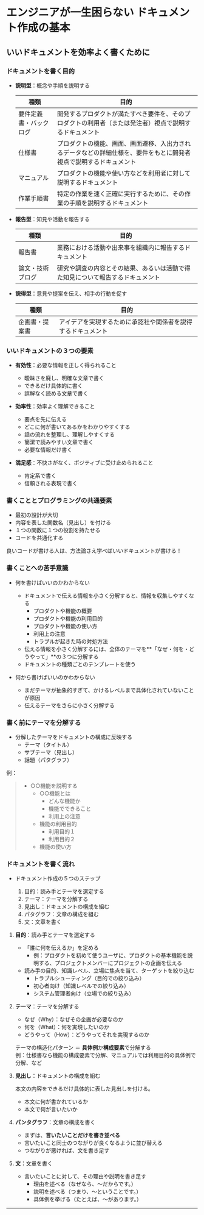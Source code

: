 # エンジニアが一生困らない ドキュメント作成の基本

## いいドキュメントを効率よく書くために

### ドキュメントを書く目的

- **説明型**：概念や手順を説明する

  | 種類                   | 目的                                                                                                               |
  | ---------------------- | ------------------------------------------------------------------------------------------------------------------ |
  | 要件定義書・バックログ | 開発するプロダクトが満たすべき要件を、そのプロダクトの利用者（または発注者）視点で説明するドキュメント             |
  | 仕様書                 | プロダクトの機能、画面、画面遷移、入出力されるデータなどの詳細仕様を、要件をもとに開発者視点で説明するドキュメント |
  | マニュアル             | プロダクトの機能や使い方などを利用者に対して説明するドキュメント                                                   |
  | 作業手順書             | 特定の作業を速く正確に実行するために、その作業の手順を説明するドキュメント                                         |

- **報告型**：知見や活動を報告する

  | 種類             | 目的                                                                           |
  | ---------------- | ------------------------------------------------------------------------------ |
  | 報告書           | 業務における活動や出来事を組織内に報告するドキュメント                         |
  | 論文・技術ブログ | 研究や調査の内容とその結果、あるいは活動で得た知見について報告するドキュメント |

- **説得型**：意見や提案を伝え、相手の行動を促す

  | 種類           | 目的                                                         |
  | -------------- | ------------------------------------------------------------ |
  | 企画書・提案書 | アイデアを実現するために承認社や関係者を説得するドキュメント |

### いいドキュメントの３つの要素

- **有効性**：必要な情報を正しく得られること

  - 曖昧さを廃し、明確な文章で書く
  - できるだけ具体的に書く
  - 誤解なく読める文章で書く

- **効率性**：効率よく理解できること

  - 要点を先に伝える
  - どこに何が書いてあるかをわかりやすくする
  - 話の流れを整理し、理解しやすくする
  - 簡潔で読みやすい文章で書く
  - 必要な情報だけ書く

- **満足感**：不快さがなく、ポジティブに受け止められること

  - 肯定系で書く
  - 信頼される表現で書く

### 書くこととプログラミングの共通要素

- 最初の設計が大切
- 内容を表した関数名（見出し）を付ける
- １つの関数に１つの役割を持たせる
- コードを共通化する

良いコードが書ける人は、方法論さえ学べばいいドキュメントが書ける！

### 書くことへの苦手意識

- 何を書けばいいのかわからない
  - ドキュメントで伝える情報を小さく分解すると、情報を収集しやすくなる
    - プロダクトや機能の概要
    - プロダクトや機能の利用目的
    - プロダクトや機能の使い方
    - 利用上の注意
    - トラブルが起きた時の対処方法
  - 伝える情報を小さく分解するには、全体のテーマを**「なぜ・何を・どうやって」**の３つに分解する
  - ドキュメントの種類ごとのテンプレートを使う

- 何から書けばいいのかわからない
  - まだテーマが抽象的すぎて、かけるレベルまで具体化されていないことが原因
  - 伝えるテーマをさらに小さく分解する

### 書く前にテーマを分解する

- 分解したテーマをドキュメントの構成に反映する
  - テーマ（タイトル）
  - サブテーマ（見出し）
  - 話題（パタグラフ）

例：

> - ○○機能を説明する
>   - ○○機能とは
>     - どんな機能か
>     - 機能でできること
>     - 利用上の注意
>   - 機能の利用目的
>     - 利用目的１
>     - 利用目的２
>   - 機能の使い方

### ドキュメントを書く流れ

- ドキュメント作成の５つのステップ

  1. 目的：読み手とテーマを選定する
  2. テーマ：テーマを分解する
  3. 見出し：ドキュメントの構成を組む
  4. パタグラフ：文章の構成を組む
  5. 文：文章を書く

1. **目的**：読み手とテーマを選定する

   - 「誰に何を伝えるか」を定める
     - 例：プロダクトを初めて使うユーザに、プロダクトの基本機能を説明する、プロジェクトメンバーにプロジェクトの企画を伝える
   - 読み手の目的、知識レベル、立場に焦点を当て、ターゲットを絞り込む
     - トラブルシューティング（目的での絞り込み）
     - 初心者向け（知識レベルでの絞り込み）
     - システム管理者向け（立場での絞り込み）

2. **テーマ**：テーマを分解する

   - なぜ（Why）：なぜその企画が必要なのか
   - 何を（What）：何を実現したいのか
   - どうやって（How）：どうやってそれを実現するのか

   テーマの構造化パターン ＝ **具体例**か**構成要素**で分解する  
   例：仕様書なら機能の構成要素で分解、マニュアルでは利用目的の具体例で分解、など

3. **見出し**：ドキュメントの構成を組む

   本文の内容をできるだけ具体的に表した見出しを付ける。

   - 本文に何が書かれているか
   - 本文で何が言いたいか

4. **パンタグラフ**：文章の構成を書く

   - まずは、**言いたいことだけを書き並べる**
   - 言いたいこと同士のつながりが良くなるように並び替える
   - つながりが悪ければ、文を書き足す

5. **文**：文章を書く

   - 言いたいことに対して、その理由や説明を書き足す
     - 理由を述べる（なぜなら、〜だからです。）
     - 説明を述べる（つまり、〜ということです。）
     - 具体例を挙げる（たとえば、〜があります。）

---
